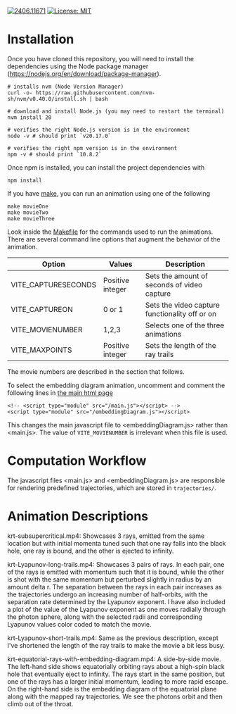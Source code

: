 [![2406.11671](https://img.shields.io/badge/arXiv-2406.11671-b31b1b.svg)](https://arxiv.org/abs/2406.11671) 
[![License: MIT](https://img.shields.io/badge/License-MIT-yellow.svg)](LICENSE)

# Installation

Once you have cloned this repository, you will need to install the dependencies
using the Node package manager (https://nodejs.org/en/download/package-manager).

```
# installs nvm (Node Version Manager)
curl -o- https://raw.githubusercontent.com/nvm-sh/nvm/v0.40.0/install.sh | bash

# download and install Node.js (you may need to restart the terminal)
nvm install 20

# verifies the right Node.js version is in the environment
node -v # should print `v20.17.0`

# verifies the right npm version is in the environment
npm -v # should print `10.8.2`
```

Once npm is installed, you can install the project dependencies with 

```
npm install
```

If you have [make](https://www.gnu.org/software/make/), you can run an animation using
one of the following

```
make movieOne
make movieTwo
make movieThree
```

Look inside the [Makefile](Makefile) for the commands used to run the animations. There 
are several command line options that augment the behavior of the animation.

| Option       | Values | Description    |
|------------|-----|---------------|
| VITE_CAPTURESECONDS  | Positive integer | Sets the amount of seconds of video capture |
| VITE_CAPTUREON | 0 or 1  | Sets the video capture functionality off or on |
| VITE_MOVIENUMBER | 1,2,3  | Selects one of the three animations |
| VITE_MAXPOINTS | Positive integer  | Sets the length of the ray trails |

The movie numbers are described in the section that follows.

To select the embedding diagram animation, uncomment and comment the following lines 
in [the main html page](index.html)

```
<!-- <script type="module" src="/main.js"></script> -->
<script type="module" src="/embeddingDiagram.js"></script> 
```

This changes the main javascript file to <embeddingDiagram.js> rather than
<main.js>. The value of `VITE_MOVIENUMBER` is irrelevant when this file is 
used.


# Computation Workflow

The javascript files <main.js> and <embeddingDiagram.js> are responsible for 
rendering predefined trajectories, which are stored in `trajectories/`.

# Animation Descriptions

krt-subsupercritical.mp4:
Showcases 3 rays, emitted from the same location but with initial momenta tuned
such that one ray falls into the black hole, one ray is bound, and the other is
ejected to infinity.

krt-Lyapunov-long-trails.mp4:
Showcases 3 pairs of rays. In each pair, one of the rays is emitted with
momentum such that it is bound, while the other is shot with the same momentum
but perturbed slightly in radius by an amount delta r. The separation between
the rays in each pair increases as the trajectories undergo an increasing
number of half-orbits, with the separation rate determined by the Lyapunov
exponent. I have also included a plot of the value of the Lyapunov exponent as
one moves radially through the photon sphere, along with the selected radii and
corresponding Lyapunov values color coded to match the movie.

krt-Lyapunov-short-trails.mp4:
Same as the previous description, except I've shortened the length of the ray
trails to make the movie a bit less busy.

krt-equatorial-rays-with-embedding-diagram.mp4:
A side-by-side movie. The left-hand side shows equatorially orbiting rays about
a high-spin black hole that eventually eject to infinity. The rays start in the
same position, but one of the rays has a larger initial momentum, leading to
more rapid escape. On the right-hand side is the embedding diagram of the
equatorial plane along with the mapped ray trajectories. We see the photons
orbit and then climb out of the throat.
